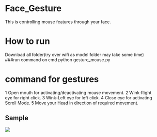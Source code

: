 # Face_Gesture
This is controlling mouse features through your face.

# How to run
Download all folder(try over wifi as model folder may take some time)
###run command on cmd  python gesture_mouse.py

# command for gestures
1 Open mouth for activating/deactivating mouse movement.
2 Wink-Right eye for right click.
3 Wink-Left eye for left click.
4 Close eye for activating Scroll Mode.
5 Move your Head in direction of required movement.
## Sample
![](https://raw.githubusercontent.com/bansal-dhruv/Face_Gesture/blob/master/Sample/example.gif)
